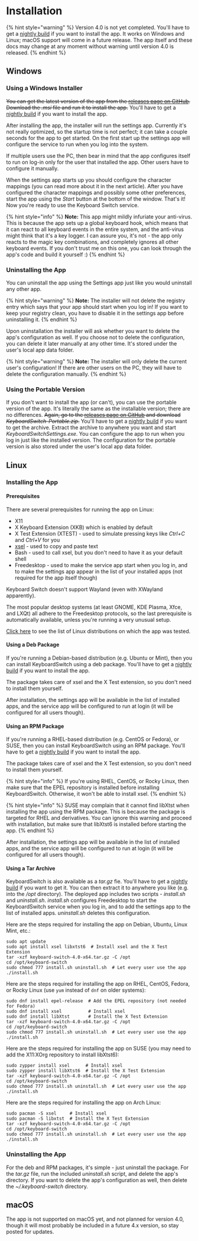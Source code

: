 # Installation

{% hint style="warning" %}
Version 4.0 is not yet completed. You'll have to get a [nightly build](https://github.com/TolikPylypchuk/KeyboardSwitch/actions/workflows/main.yml) if you want to install the app. It works on Windows and Linux; macOS support will come in a future release. The app itself and these docs may change at any moment without warning until version 4.0 is released.
{% endhint %}

## Windows

### Using a Windows Installer

~~You can get the latest version of the app from the ~~[~~releases page on GitHub~~](https://github.com/TolikPylypchuk/KeyboardSwitch/releases)~~. Download the _.msi_ file and run it to install the app.~~ You'll have to get a [nightly build](https://github.com/TolikPylypchuk/KeyboardSwitch/actions/workflows/main.yml) if you want to install the app.

After installing the app, the installer will run the settings app. Currently it's not really optimized, so the startup time is not perfect; it can take a couple seconds for the app to get started. On the first start up the settings app will configure the service to run when you log into the system.

If multiple users use the PC, then bear in mind that the app configures itself to run on log-in only for the user that installed the app. Other users have to configure it manually.

When the settings app starts up you should configure the character mappings (you can read more about it in the next article). After you have configured the character mappings and possibly some other preferences, start the app using the _Start_ button at the bottom of the window. That's it! Now you're ready to use the Keyboard Switch service.

{% hint style="info" %}
**Note:** This app might mildly infuriate your anti-virus. This is because the app sets up a global keyboard hook, which means that it can react to all keyboard events in the entire system, and the anti-virus might think that it's a key logger. I can assure you, it's not - the app only reacts to the magic key combinations, and completely ignores all other keyboard events. If you don't trust me on this one, you can look through the app's code and build it yourself :)
{% endhint %}

### Uninstalling the App

You can uninstall the app using the Settings app just like you would uninstall any other app.

{% hint style="warning" %}
**Note:** The installer will not delete the registry entry which says that your app should start when you log in! If you want to keep your registry clean, you have to disable it in the settings app before uninstalling it.
{% endhint %}

Upon uninstallation the installer will ask whether you want to delete the app's configuration as well. If you choose not to delete the configuration, you can delete it later manually at any other time. It's stored under the user's local app data folder.

{% hint style="warning" %}
**Note:** The installer will only delete the current user's configuration! If there are other users on the PC, they will have to delete the configuration manually.
{% endhint %}

### Using the Portable Version

If you don't want to install the app (or can't), you can use the portable version of the app. It's literally the same as the installable version; there are no differences. ~~Again, go to the ~~[~~releases page on GitHub~~](https://github.com/TolikPylypchuk/KeyboardSwitch/releases)~~ and download _KeyboardSwitch-Portable.zip_.~~ You'll have to get a [nightly build](https://github.com/TolikPylypchuk/KeyboardSwitch/actions/workflows/main.yml) if you want to get the archive. Extract the archive to anywhere you want and start _KeyboardSwitchSettings.exe_. You can configure the app to run when you log in just like the installed version. The configuration for the portable version is also stored under the user's local app data folder.

## Linux

### Installing the App

#### Prerequisites

There are several prerequisites for running the app on Linux:

* X11
* X Keyboard Extension (XKB) which is enabled by default
* X Test Extension (XTEST) - used to simulate pressing keys like _Ctrl+C_ and _Ctrl+V_ for you
* [xsel](https://github.com/kfish/xsel) - used to copy and paste text
* Bash - used to call xsel, but you don't need to have it as your default shell
* Freedesktop - used to make the service app start when you log in, and to make the settings app appear in the list of your installed apps (not required for the app itself though)

Keyboard Switch doesn't support Wayland (even with XWayland apparently).

The most popular desktop systems (at least GNOME, KDE Plasma, Xfce, and LXQt) all adhere to the Freedesktop protocols, so the last prerequisite is automatically available, unless you're running a very unusual setup.

[Click here](https://github.com/TolikPylypchuk/KeyboardSwitch/issues/59) to see the list of Linux distributions on which the app was tested.

#### Using a Deb Package

If you're running a Debian-based distribution (e.g. Ubuntu or Mint), then you can install KeyboardSwitch using a deb package. You'll have to get a [nightly build](https://github.com/TolikPylypchuk/KeyboardSwitch/actions/workflows/main.yml) if you want to install the app.

The package takes care of xsel and the X Test extension, so you don't need to install them yourself.

After installation, the settings app will be available in the list of installed apps, and the service app will be configured to run at login (it will be configured for all users though).

#### Using an RPM Package

If you're running a RHEL-based distribution (e.g. CentOS or Fedora), or SUSE, then you can install KeyboardSwitch using an RPM package. You'll have to get a [nightly build](https://github.com/TolikPylypchuk/KeyboardSwitch/actions/workflows/main.yml) if you want to install the app.

The package takes care of xsel and the X Test extension, so you don't need to install them yourself.

{% hint style="info" %}
If you're using RHEL, CentOS, or Rocky Linux, then make sure that the EPEL repository is installed before installing KeyboardSwitch. Otherwise, it won't be able to install xsel.
{% endhint %}

{% hint style="info" %}
SUSE may complain that it cannot find libXtst when installing the app using the RPM package. This is because the package is targeted for RHEL and derivatives. You can ignore this warning and proceed with installation, but make sure that libXtst6 is installed before starting the app.
{% endhint %}

After installation, the settings app will be available in the list of installed apps, and the service app will be configured to run at login (it will be configured for all users though).

#### Using a Tar Archive

KeyboardSwitch is also available as a _tar.gz_ fie. You'll have to get a [nightly build](https://github.com/TolikPylypchuk/KeyboardSwitch/actions/workflows/main.yml) if you want to get it. You can then extract it to anywhere you like (e.g. into the _/opt_ directory). The deployed app includes two scripts - _install.sh_ and _uninstall.sh_. _install.sh_ configures Freedesktop to start the KeyboardSwitch service when you log in, and to add the settings app to the list of installed apps. _uninstall.sh_ deletes this configuration.

Here are the steps required for installing the app on Debian, Ubuntu, Linux Mint, etc.:

```
sudo apt update
sudo apt install xsel libxtst6  # Install xsel and the X Test Extension
tar -xzf keyboard-switch-4.0-x64.tar.gz -C /opt
cd /opt/keyboard-switch
sudo chmod 777 install.sh uninstall.sh  # Let every user use the app
./install.sh
```

Here are the steps required for installing the app on RHEL, CentOS, Fedora, or Rocky Linux (use `yum` instead of `dnf` on older systems):

```
sudo dnf install epel-release  # Add the EPEL repository (not needed for Fedora)
sudo dnf install xsel          # Install xsel
sudo dnf install libXtst       # Install the X Test Extension
tar -xzf keyboard-switch-4.0-x64.tar.gz -C /opt
cd /opt/keyboard-switch
sudo chmod 777 install.sh uninstall.sh  # Let every user use the app
./install.sh
```

Here are the steps required for installing the app on SUSE (you may need to add the X11:XOrg repository to install libXtst6):

```
sudo zypper install xsel      # Install xsel
sudo zypper install libXtst6  # Install the X Test Extension
tar -xzf keyboard-switch-4.0-x64.tar.gz -C /opt
cd /opt/keyboard-switch
sudo chmod 777 install.sh uninstall.sh  # Let every user use the app
./install.sh
```

Here are the steps required for installing the app on Arch Linux:

```
sudo pacman -S xsel     # Install xsel
sudo pacman -S libxtst  # Install the X Test Extension
tar -xzf keyboard-switch-4.0-x64.tar.gz -C /opt
cd /opt/keyboard-switch
sudo chmod 777 install.sh uninstall.sh  # Let every user use the app
./install.sh
```

### Uninstalling the App

For the deb and RPM packages, it's simple - just uninstall the package. For the _tar.gz_ file, run the included _uninstall.sh_ script, and delete the app's directory. If you want to delete the app's configuration as well, then delete the _\~/.keyboard-switch_ directory.

## macOS

The app is not supported on macOS yet, and not planned for version 4.0, though it will most probably be included in a future 4.x version, so stay posted for updates.
